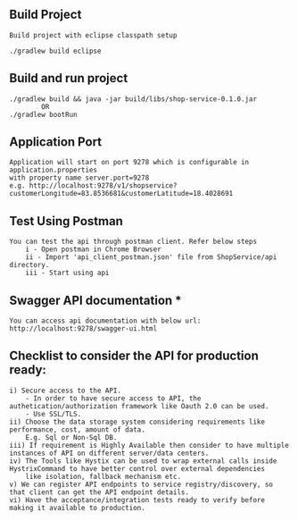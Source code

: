## Build Project
	Build project with eclipse classpath setup

	./gradlew build eclipse
	
## Build and run project

	./gradlew build && java -jar build/libs/shop-service-0.1.0.jar
			OR
	./gradlew bootRun
	
## Application Port
	Application will start on port 9278 which is configurable in application.properties
    with property name server.port=9278
    e.g. http://localhost:9278/v1/shopservice?customerLongitude=83.8536681&customerLatitude=18.4028691
   
## Test Using Postman
	You can test the api through postman client. Refer below steps
		i - Open postman in Chrome Browser
		ii - Import 'api_client_postman.json' file from ShopService/api directory.
		iii - Start using api
		
## Swagger API documentation *
	You can access api documentation with below url:
	http://localhost:9278/swagger-ui.html

## Checklist to consider the API for production ready:
	i) Secure access to the API.
	 	- In order to have secure access to API, the authetication/authorization framework like Oauth 2.0 can be used.
	 	- Use SSL/TLS.
	ii) Choose the data storage system considering requirements like performance, cost, amount of data.
		E.g. Sql or Non-Sql DB.
	iii) If requirement is Highly Available then consider to have multiple instances of API on different server/data centers.
	iv) The Tools like Hystix can be used to wrap external calls inside HystrixCommand to have better control over external dependencies
		like isolation, fallback mechanism etc.
	v) We can register API endpoints to service registry/discovery, so that client can get the API endpoint details.
	vi) Have the acceptance/integration tests ready to verify before making it available to production.
	 
	